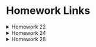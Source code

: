 # Homework Links

<details>
<summary>Homework 22</summary>
[Python Data Manipulation](https://colab.research.google.com/drive/10zruusQsqQdBPZyRusT8GUncMkVAdhSY?usp=sharing)
</details>

<details>
<summary>Homework 24</summary>
[Connecting to Databases and Transforming Data](https://colab.research.google.com/drive/1VgdrWTkgsXUeR4qP50hT6XWrHriCY3Lj?usp=sharing)
</details>

<details>
<summary>Homework 28</summary>
[Data Analysis with Python](https://colab.research.google.com/drive/1YdwBsZ8bfmiulOKh6B7RBSDiPTAbCTsz?usp=sharing)
</details>
